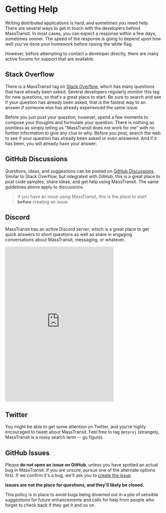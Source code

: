 # Getting Help

Writing distributed applications is hard, and sometimes you need help. There are several ways to get in touch with the developers behind MassTransit. In most cases, you can expect a response within a few days, sometimes sooner. The speed of the response is going to depend upon how well you've done your homework before raising the white flag.

However, before attempting to contact a developer directly, there are many active forums for support that are available.

## Stack Overflow

There is a MassTransit tag on [Stack Overflow][1], which has many questions that have already been asked. Several developers regularly monitor this tag for new questions, so that's a great place to start. Be sure to search and see if your question has already been asked, that is the fastest way to an answer if someone else has already experienced the same issue.

Before you just post your question, however, spend a few moments to compose your thoughts and formulate your question. There is nothing as pointless as simply telling us "MassTransit does not work for me" with no further information to give any clue to why. Before you post, search the web to see if your question has already been asked or even answered. And if it has been, you will already have your answer.

## GitHub Discussions

Questions, ideas, and suggestions can be posted on [GitHub Discussions](https://github.com/MassTransit/MassTransit/discussions). Similar to Stack Overflow, but integrated with GitHub, this is a great place to post code samples, share ideas, and get help using MassTransit. The same guidelines above apply to discussions.

> If you have an issue _using_ MassTransit, this is the place to start **before** creating an issue.

## Discord

MassTransit has an active Discord server, which is a great place to get quick answers to short questions as well as share in engaging conversations about MassTransit, messaging, or whatever.

<iframe src="https://discordapp.com/widget?id=682238261753675864&theme=dark" width="350" height="500" allowtransparency="true" frameborder="0"></iframe>

## Twitter

You might be able to get some attention on Twitter, and you're highly encouraged to tweet about MassTransit. Feel free to tag `@mtproj` (strangely, MassTransit is a noisy search term -- go figure). 

## GitHub Issues

Please **do not open an issue on GitHub**, unless you have spotted an actual bug in MassTransit. If you are unsure, pursue one of the alternate options first. If we confirm it's a bug, we'll ask you to [create the issue][3]. 

**Issues are not the place for questions, and they'll likely be closed.**

This policy is in place to avoid bugs being drowned out in a pile of sensible suggestions for future enhancements and calls for help from people who forget to check back if they get it and so on.

[1]: http://stackoverflow.com/questions/tagged/masstransit
[3]: https://github.com/masstransit/masstransit/issues
[4]: https://gist.github.com/
